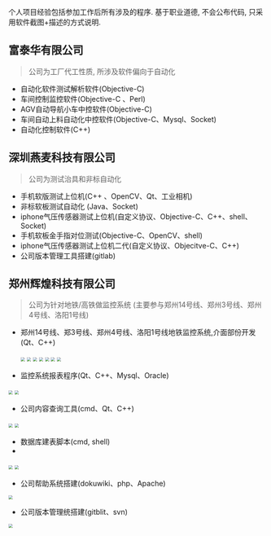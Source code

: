 个人项目经验包括参加工作后所有涉及的程序. 
基于职业道德, 不会公布代码, 只采用软件截图+描述的方式说明.

## 富泰华有限公司 
> 公司为工厂代工性质, 所涉及软件偏向于自动化

- 自动化软件测试解析软件(Objective-C)
- 车间控制监控软件(Objective-C 、Perl)
- AGV自动导航小车中控软件(Objective-C)
- 车间自动上料自动化中控软件(Objective-C、Mysql、Socket)
- 自动化控制软件(C++)



## 深圳燕麦科技有限公司
> 公司为测试治具和非标自动化

- 手机软版测试上位机(C++ 、OpenCV、Qt、工业相机)
- 非标软板测试自动化 (Java、Socket)
- iphone气压传感器测试上位机(自定义协议、Objective-C、C++、shell、Socket)
- 手机软板金手指对位测试(Objective-C、OpenCV、shell)
- iphone气压传感器测试上位机二代(自定义协议、Objecitve-C、C++)
- 公司版本管理工具搭建(gitlab)



## 郑州辉煌科技有限公司
> 公司为针对地铁/高铁做监控系统 (主要参与郑州14号线、郑州3号线、郑州4号线、洛阳1号线)

- 郑州14号线、郑3号线、郑州4号线、洛阳1号线地铁监控系统,介面部份开发(Qt、C++)

  <img src="./Image/3_zz04_smmi.png" style="zoom:50%;" />

  <img src="./Image/3_zz04_smmi_2.png" style="zoom:50%;" />

  <img src="./Image/3_zz04_spaint.png" style="zoom:50%;" />

  <img src="./Image/3_zz04_funceditor.png" style="zoom:50%;" />

  <img src="./Image/3_zz04_sysmgr.png" style="zoom:50%;" />

  <img src="./Image/3_zz04_Trend.png" style="zoom:50%;" />

  <img src="./Image/3_zz04_smmi_code.png" style="zoom:50%;" />

- 监控系统报表程序(Qt、C++、Mysql、Oracle)

<img src="./Image/3_zz04_report.png" style="zoom:50%;" />

<img src="./Image/3_zz04_report_code.png" style="zoom:50%;" />

- 公司内容查询工具(cmd、Qt、C++)

<img src="./Image/3_tool_masversion.png" style="zoom:50%;" />



<img src="./Image/3_tool_taskexport.png" style="zoom:50%;" />

- 数据库建表脚本(cmd, shell)
- 

<img src="./Image/3_script_win.png" style="zoom:50%;" />

<img src="./Image/3_script_rhel.png" style="zoom:50%;" />

- 公司帮助系统搭建(dokuwiki、php、Apache)

<img src="./Image/3_wiki.png" style="zoom:50%;" />

- 公司版本管理统搭建(gitblit、svn)



<img src="./Image/3_gitblit.png" style="zoom:50%;" />


